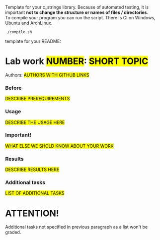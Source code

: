 Template for your c_strings library. Because of automated testing, it is important **not to change the structure or names of files / directories**. <br/>
To compile your program you can run the script.
There is CI on Windows, Ubuntu and ArchLinux.
```
./compile.sh
```

template for your README:

# Lab work <mark>NUMBER</mark>: <mark>SHORT TOPIC</mark>
   Authors: <mark>AUTHORS WITH GITHUB LINKS</mark>
### Before 

<mark>DESCRIBE PREREQUIREMENTS</mark>

### Usage

<mark>DESCRIBE THE USAGE HERE</mark>

### Important!

<mark>WHAT ELSE WE SHOLD KNOW ABOUT YOUR WORK</mark>

### Results

<mark>DESCRIBE RESULTS HERE</mark>

### Additional tasks
<mark>LIST OF ADDITIONAL TASKS<mark>

# ATTENTION! 
Additional tasks not specified in previous paragraph as a list won't be graded.
